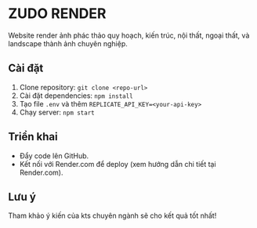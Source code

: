 # ZUDO RENDER

Website render ảnh phác thảo quy hoạch, kiến trúc, nội thất, ngoại thất, và landscape thành ảnh chuyên nghiệp.

## Cài đặt
1. Clone repository: `git clone <repo-url>`
2. Cài đặt dependencies: `npm install`
3. Tạo file `.env` và thêm `REPLICATE_API_KEY=<your-api-key>`
4. Chạy server: `npm start`

## Triển khai
- Đẩy code lên GitHub.
- Kết nối với Render.com để deploy (xem hướng dẫn chi tiết tại Render.com).

## Lưu ý
Tham khảo ý kiến của kts chuyên ngành sẽ cho kết quả tốt nhất!
